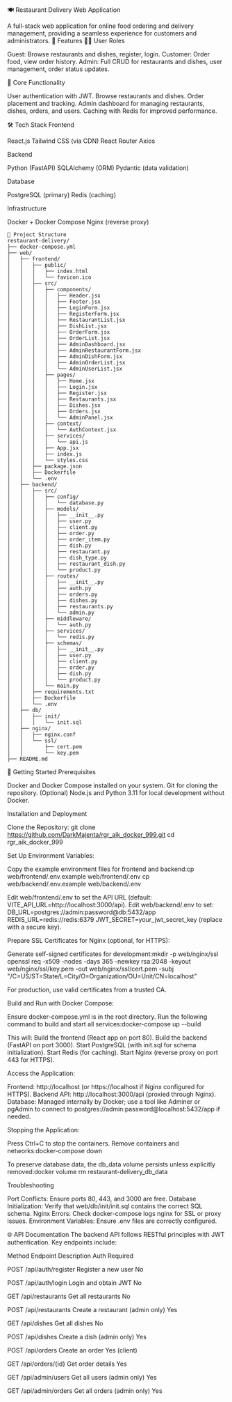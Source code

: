 🍽️ Restaurant Delivery Web Application

A full-stack web application for online food ordering and delivery management, providing a seamless experience for customers and administrators.
🌟 Features
👨‍🍳 User Roles

Guest: Browse restaurants and dishes, register, login.
Customer: Order food, view order history.
Admin: Full CRUD for restaurants and dishes, user management, order status updates.

🚀 Core Functionality

User authentication with JWT.
Browse restaurants and dishes.
Order placement and tracking.
Admin dashboard for managing restaurants, dishes, orders, and users.
Caching with Redis for improved performance.

🛠️ Tech Stack
Frontend

React.js
Tailwind CSS (via CDN)
React Router
Axios

Backend

Python (FastAPI)
SQLAlchemy (ORM)
Pydantic (data validation)

Database

PostgreSQL (primary)
Redis (caching)

Infrastructure

Docker + Docker Compose
Nginx (reverse proxy)

```
📂 Project Structure
restaurant-delivery/
├── docker-compose.yml
├── web/
│   ├── frontend/
│   │   ├── public/
│   │   │   ├── index.html
│   │   │   └── favicon.ico
│   │   ├── src/
│   │   │   ├── components/
│   │   │   │   ├── Header.jsx
│   │   │   │   ├── Footer.jsx
│   │   │   │   ├── LoginForm.jsx
│   │   │   │   ├── RegisterForm.jsx
│   │   │   │   ├── RestaurantList.jsx
│   │   │   │   ├── DishList.jsx
│   │   │   │   ├── OrderForm.jsx
│   │   │   │   ├── OrderList.jsx
│   │   │   │   ├── AdminDashboard.jsx
│   │   │   │   ├── AdminRestaurantForm.jsx
│   │   │   │   ├── AdminDishForm.jsx
│   │   │   │   ├── AdminOrderList.jsx
│   │   │   │   └── AdminUserList.jsx
│   │   │   ├── pages/
│   │   │   │   ├── Home.jsx
│   │   │   │   ├── Login.jsx
│   │   │   │   ├── Register.jsx
│   │   │   │   ├── Restaurants.jsx
│   │   │   │   ├── Dishes.jsx
│   │   │   │   ├── Orders.jsx
│   │   │   │   └── AdminPanel.jsx
│   │   │   ├── context/
│   │   │   │   └── AuthContext.jsx
│   │   │   ├── services/
│   │   │   │   └── api.js
│   │   │   ├── App.jsx
│   │   │   ├── index.js
│   │   │   └── styles.css
│   │   ├── package.json
│   │   ├── Dockerfile
│   │   └── .env
│   ├── backend/
│   │   ├── src/
│   │   │   ├── config/
│   │   │   │   └── database.py
│   │   │   ├── models/
│   │   │   │   ├── __init__.py
│   │   │   │   ├── user.py
│   │   │   │   ├── client.py
│   │   │   │   ├── order.py
│   │   │   │   ├── order_item.py
│   │   │   │   ├── dish.py
│   │   │   │   ├── restaurant.py
│   │   │   │   ├── dish_type.py
│   │   │   │   ├── restaurant_dish.py
│   │   │   │   └── product.py
│   │   │   ├── routes/
│   │   │   │   ├── __init__.py
│   │   │   │   ├── auth.py
│   │   │   │   ├── orders.py
│   │   │   │   ├── dishes.py
│   │   │   │   ├── restaurants.py
│   │   │   │   └── admin.py
│   │   │   ├── middleware/
│   │   │   │   └── auth.py
│   │   │   ├── services/
│   │   │   │   └── redis.py
│   │   │   ├── schemas/
│   │   │   │   ├── __init__.py
│   │   │   │   ├── user.py
│   │   │   │   ├── client.py
│   │   │   │   ├── order.py
│   │   │   │   ├── dish.py
│   │   │   │   └── product.py
│   │   │   └── main.py
│   │   ├── requirements.txt
│   │   ├── Dockerfile
│   │   └── .env
│   ├── db/
│   │   ├── init/
│   │   │   └── init.sql
│   ├── nginx/
│   │   ├── nginx.conf
│   │   └── ssl/
│   │       ├── cert.pem
│   │       └── key.pem
├── README.md
```

🚀 Getting Started
Prerequisites

Docker and Docker Compose installed on your system.
Git for cloning the repository.
(Optional) Node.js and Python 3.11 for local development without Docker.

Installation and Deployment

Clone the Repository:
git clone https://github.com/DarkMajenta/rgr_aik_docker_999.git
cd rgr_aik_docker_999


Set Up Environment Variables:

Copy the example environment files for frontend and backend:cp web/frontend/.env.example web/frontend/.env
cp web/backend/.env.example web/backend/.env


Edit web/frontend/.env to set the API URL (default: VITE_API_URL=http://localhost:3000/api).
Edit web/backend/.env to set:
DB_URL=postgres://admin:password@db:5432/app
REDIS_URL=redis://redis:6379
JWT_SECRET=your_jwt_secret_key (replace with a secure key).




Prepare SSL Certificates for Nginx (optional, for HTTPS):

Generate self-signed certificates for development:mkdir -p web/nginx/ssl
openssl req -x509 -nodes -days 365 -newkey rsa:2048 -keyout web/nginx/ssl/key.pem -out web/nginx/ssl/cert.pem -subj "/C=US/ST=State/L=City/O=Organization/OU=Unit/CN=localhost"


For production, use valid certificates from a trusted CA.


Build and Run with Docker Compose:

Ensure docker-compose.yml is in the root directory.
Run the following command to build and start all services:docker-compose up --build


This will:
Build the frontend (React app on port 80).
Build the backend (FastAPI on port 3000).
Start PostgreSQL (with init.sql for schema initialization).
Start Redis (for caching).
Start Nginx (reverse proxy on port 443 for HTTPS).




Access the Application:

Frontend: http://localhost (or https://localhost if Nginx configured for HTTPS).
Backend API: http://localhost:3000/api (proxied through Nginx).
Database: Managed internally by Docker; use a tool like Adminer or pgAdmin to connect to postgres://admin:password@localhost:5432/app if needed.


Stopping the Application:

Press Ctrl+C to stop the containers.
Remove containers and networks:docker-compose down


To preserve database data, the db_data volume persists unless explicitly removed:docker volume rm restaurant-delivery_db_data





Troubleshooting

Port Conflicts: Ensure ports 80, 443, and 3000 are free.
Database Initialization: Verify that web/db/init/init.sql contains the correct SQL schema.
Nginx Errors: Check docker-compose logs nginx for SSL or proxy issues.
Environment Variables: Ensure .env files are correctly configured.

🌐 API Documentation
The backend API follows RESTful principles with JWT authentication. Key endpoints include:



Method
Endpoint
Description
Auth Required



POST
/api/auth/register
Register a new user
No


POST
/api/auth/login
Login and obtain JWT
No


GET
/api/restaurants
Get all restaurants
No


POST
/api/restaurants
Create a restaurant (admin only)
Yes


GET
/api/dishes
Get all dishes
No


POST
/api/dishes
Create a dish (admin only)
Yes


POST
/api/orders
Create an order
Yes (client)


GET
/api/orders/{id}
Get order details
Yes


GET
/api/admin/users
Get all users (admin only)
Yes


GET
/api/admin/orders
Get all orders (admin only)
Yes


